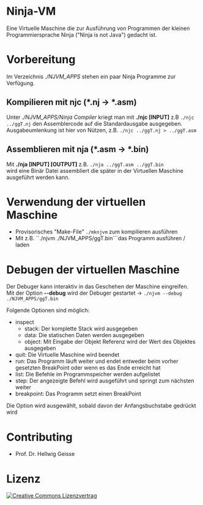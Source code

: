 # Ninja-VM
Eine Virtuelle Maschine die zur Ausführung von Programmen der kleinen Programmiersprache Ninja ("Ninja is not Java") gedacht ist.  

# Vorbereitung
Im Verzeichnis *./NJVM_APPS* stehen ein paar Ninja Programme zur Verfügung.  

## Kompilieren mit njc (*.nj -> *.asm)
Unter *./NJVM_APPS/Ninja Compiler* kriegt man mit **./njc [INPUT]** z.B ``./njc ../ggT.nj`` den
Assemblercode auf die Standardausgabe ausgegeben.  
Ausgabeumlenkung ist hier von Nützen, z.B. ``./njc ../ggT.nj > ../ggT.asm`` 
 
## Assemblieren mit nja (*.asm -> *.bin)
Mit **./nja [INPUT] [OUTPUT]** z.B. ``./nja ../ggT.asm ../ggT.bin``  
wird eine Binär Datei assembliert die später in der Virtuellen Maschine ausgeführt werden kann.

# Verwendung der virtuellen Maschine
* Provisorisches "Make-File" ``./mknjvm`` zum kompilieren ausführen
* Mit z.B. ``./njvm ./NJVM_APPS/ggT.bin```das Programm ausführen / laden

# Debugen der virtuellen Maschine
Der Debuger kann interaktiv in das Geschehen der Maschine eingreifen.  
Mit der Option **--debug** wird der Debuger gestartet -> ``./njvm --debug ./NJVM_APPS/ggT.bin``

Folgende Optionen sind möglich:
* inspect
  * stack: Der komplette Stack wird ausgegeben
  * data: Die statischen Daten werden ausgegeben
  * object: Mit Eingabe der Objekt Referenz wird der Wert des Objektes ausgegeben
* quit: Die Virtuelle Maschine wird beendet
* run: Das Programm läuft weiter und endet entweder beim vorher gesetzten BreakPoint oder wenn es das Ende erreicht hat
* list: Die Befehle im Programmspeicher werden aufgelistet
* step: Der angezeigte Befehl wird ausgeführt und springt zum nächsten weiter
* breakpoint: Das Programm setzt einen BreakPoint

Die Option wird ausgewählt, sobald davon der Anfangsbuchstabe gedrückt wird

# Contributing
* Prof. Dr. Hellwig Geisse

# Lizenz
[![Creative Commons Lizenzvertrag](https://i.creativecommons.org/l/by-sa/4.0/88x31.png)](http://creativecommons.org/licenses/by-sa/4.0/)